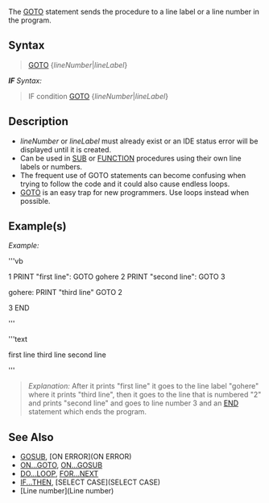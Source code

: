 The [GOTO](GOTO) statement sends the procedure to a line label or a line number in the program.


## Syntax
 
>  [GOTO](GOTO) {*lineNumber*|*lineLabel*}


***IF** Syntax:*
>  IF condition [GOTO](GOTO) {*lineNumber*|*lineLabel*}


## Description

* *lineNumber* or *lineLabel* must already exist or an IDE status error will be displayed until it is created.
* Can be used in [SUB](SUB) or [FUNCTION](FUNCTION) procedures using their own line labels or numbers.
* The frequent use of GOTO statements can become confusing when trying to follow the code and it could also cause endless loops.
* [GOTO](GOTO) is an easy trap for new programmers. Use loops instead when possible.


## Example(s)

*Example:*

'''vb

1 PRINT "first line": GOTO gohere
2 PRINT "second line": GOTO 3

gohere:
PRINT "third line"
GOTO 2

3 END 

'''

'''text


first line
third line
second line

'''


> *Explanation:* After it prints "first line" it goes to the line label "gohere" where it prints "third line", then it goes to the line that is numbered "2" and prints "second line" and goes to line number 3 and an [END](END) statement which ends the program.


## See Also

* [GOSUB](GOSUB), [ON ERROR](ON ERROR)
* [ON...GOTO](ON...GOTO), [ON...GOSUB](ON...GOSUB)
* [DO...LOOP](DO...LOOP), [FOR...NEXT](FOR...NEXT)
* [IF...THEN](IF...THEN), [SELECT CASE](SELECT CASE) 
* [Line number](Line number)




